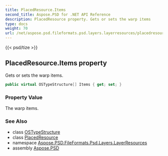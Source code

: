```yaml
---
title: PlacedResource.Items
second_title: Aspose.PSD for .NET API Reference
description: PlacedResource property. Gets or sets the warp items
type: docs
weight: 70
url: /net/aspose.psd.fileformats.psd.layers.layerresources/placedresource/items/
---
```

{{< psd/tize >}}
## PlacedResource.Items property

Gets or sets the warp items.

```csharp
public virtual OSTypeStructure[] Items { get; set; }
```

### Property Value

The warp items.

### See Also

* class [OSTypeStructure](../../ostypestructure/)
* class [PlacedResource](../)
* namespace [Aspose.PSD.FileFormats.Psd.Layers.LayerResources](../../placedresource/)
* assembly [Aspose.PSD](../../../)


